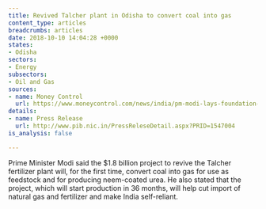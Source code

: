 ```yaml
---
title: Revived Talcher plant in Odisha to convert coal into gas
content_type: articles
breadcrumbs: articles
date: 2018-10-10 14:04:28 +0000
states:
- Odisha
sectors:
- Energy
subsectors:
- Oil and Gas
sources:
- name: Money Control
  url: https://www.moneycontrol.com/news/india/pm-modi-lays-foundation-stone-for-rs-13k-crore-talcher-fertiliser-project-2975971.html
details:
- name: Press Release
  url: http://www.pib.nic.in/PressReleseDetail.aspx?PRID=1547004
is_analysis: false

---
```

Prime Minister Modi said the $1.8 billion project to revive the Talcher fertilizer plant will, for the first time, convert coal into gas for use as feedstock and for producing neem-coated urea. He also stated that the project, which will start production in 36 months, will help cut import of natural gas and fertilizer and make India self-reliant.     